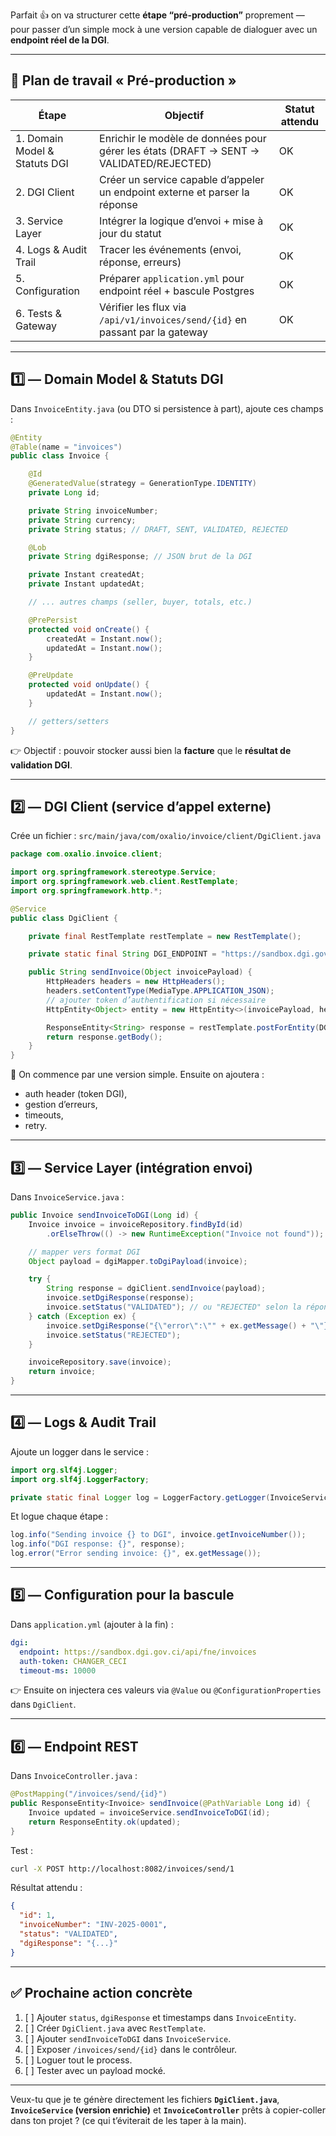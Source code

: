 Parfait 👍 on va structurer cette **étape “pré-production”** proprement — pour passer d’un simple mock à une version capable de dialoguer avec un **endpoint réel de la DGI**.

---

## 🧭 Plan de travail « Pré-production »

| Étape                         | Objectif                                                                               | Statut attendu |
| ----------------------------- | -------------------------------------------------------------------------------------- | -------------- |
| 1. Domain Model & Statuts DGI | Enrichir le modèle de données pour gérer les états (DRAFT → SENT → VALIDATED/REJECTED) | OK             |
| 2. DGI Client                 | Créer un service capable d’appeler un endpoint externe et parser la réponse            | OK             |
| 3. Service Layer              | Intégrer la logique d’envoi + mise à jour du statut                                    | OK             |
| 4. Logs & Audit Trail         | Tracer les événements (envoi, réponse, erreurs)                                        | OK             |
| 5. Configuration              | Préparer `application.yml` pour endpoint réel + bascule Postgres                       | OK             |
| 6. Tests & Gateway            | Vérifier les flux via `/api/v1/invoices/send/{id}` en passant par la gateway           | OK             |

---

## 1️⃣ — Domain Model & Statuts DGI

Dans `InvoiceEntity.java` (ou DTO si persistence à part), ajoute ces champs :

```java
@Entity
@Table(name = "invoices")
public class Invoice {

    @Id
    @GeneratedValue(strategy = GenerationType.IDENTITY)
    private Long id;

    private String invoiceNumber;
    private String currency;
    private String status; // DRAFT, SENT, VALIDATED, REJECTED

    @Lob
    private String dgiResponse; // JSON brut de la DGI

    private Instant createdAt;
    private Instant updatedAt;

    // ... autres champs (seller, buyer, totals, etc.)

    @PrePersist
    protected void onCreate() {
        createdAt = Instant.now();
        updatedAt = Instant.now();
    }

    @PreUpdate
    protected void onUpdate() {
        updatedAt = Instant.now();
    }

    // getters/setters
}
```

👉 Objectif : pouvoir stocker aussi bien la **facture** que le **résultat de validation DGI**.

---

## 2️⃣ — DGI Client (service d’appel externe)

Crée un fichier :
`src/main/java/com/oxalio/invoice/client/DgiClient.java`

```java
package com.oxalio.invoice.client;

import org.springframework.stereotype.Service;
import org.springframework.web.client.RestTemplate;
import org.springframework.http.*;

@Service
public class DgiClient {

    private final RestTemplate restTemplate = new RestTemplate();

    private static final String DGI_ENDPOINT = "https://sandbox.dgi.gov.ci/api/fne/invoices"; // à adapter

    public String sendInvoice(Object invoicePayload) {
        HttpHeaders headers = new HttpHeaders();
        headers.setContentType(MediaType.APPLICATION_JSON);
        // ajouter token d’authentification si nécessaire
        HttpEntity<Object> entity = new HttpEntity<>(invoicePayload, headers);

        ResponseEntity<String> response = restTemplate.postForEntity(DGI_ENDPOINT, entity, String.class);
        return response.getBody();
    }
}
```

📝 On commence par une version simple.
Ensuite on ajoutera :

* auth header (token DGI),
* gestion d’erreurs,
* timeouts,
* retry.

---

## 3️⃣ — Service Layer (intégration envoi)

Dans `InvoiceService.java` :

```java
public Invoice sendInvoiceToDGI(Long id) {
    Invoice invoice = invoiceRepository.findById(id)
        .orElseThrow(() -> new RuntimeException("Invoice not found"));

    // mapper vers format DGI
    Object payload = dgiMapper.toDgiPayload(invoice);

    try {
        String response = dgiClient.sendInvoice(payload);
        invoice.setDgiResponse(response);
        invoice.setStatus("VALIDATED"); // ou "REJECTED" selon la réponse
    } catch (Exception ex) {
        invoice.setDgiResponse("{\"error\":\"" + ex.getMessage() + "\"}");
        invoice.setStatus("REJECTED");
    }

    invoiceRepository.save(invoice);
    return invoice;
}
```

---

## 4️⃣ — Logs & Audit Trail

Ajoute un logger dans le service :

```java
import org.slf4j.Logger;
import org.slf4j.LoggerFactory;

private static final Logger log = LoggerFactory.getLogger(InvoiceService.class);
```

Et logue chaque étape :

```java
log.info("Sending invoice {} to DGI", invoice.getInvoiceNumber());
log.info("DGI response: {}", response);
log.error("Error sending invoice: {}", ex.getMessage());
```

---

## 5️⃣ — Configuration pour la bascule

Dans `application.yml` (ajouter à la fin) :

```yaml
dgi:
  endpoint: https://sandbox.dgi.gov.ci/api/fne/invoices
  auth-token: CHANGER_CECI
  timeout-ms: 10000
```

👉 Ensuite on injectera ces valeurs via `@Value` ou `@ConfigurationProperties` dans `DgiClient`.

---

## 6️⃣ — Endpoint REST

Dans `InvoiceController.java` :

```java
@PostMapping("/invoices/send/{id}")
public ResponseEntity<Invoice> sendInvoice(@PathVariable Long id) {
    Invoice updated = invoiceService.sendInvoiceToDGI(id);
    return ResponseEntity.ok(updated);
}
```

Test :

```bash
curl -X POST http://localhost:8082/invoices/send/1
```

Résultat attendu :

```json
{
  "id": 1,
  "invoiceNumber": "INV-2025-0001",
  "status": "VALIDATED",
  "dgiResponse": "{...}"
}
```

---

## ✅ Prochaine action concrète

1. [ ] Ajouter `status`, `dgiResponse` et timestamps dans `InvoiceEntity`.
2. [ ] Créer `DgiClient.java` avec `RestTemplate`.
3. [ ] Ajouter `sendInvoiceToDGI` dans `InvoiceService`.
4. [ ] Exposer `/invoices/send/{id}` dans le contrôleur.
5. [ ] Loguer tout le process.
6. [ ] Tester avec un payload mocké.

---

Veux-tu que je te génère directement les fichiers **`DgiClient.java`**, **`InvoiceService` (version enrichie)** et **`InvoiceController`** prêts à copier-coller dans ton projet ? (ce qui t’éviterait de les taper à la main).
